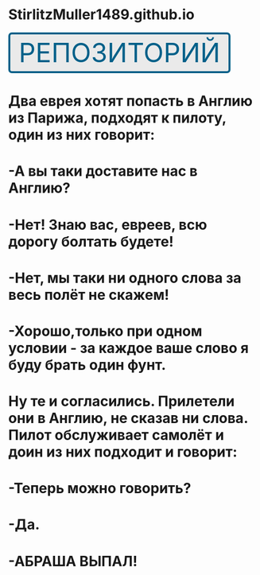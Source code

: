 # StirlitzMuller1489.github.io

<style>
.button_1670312305034 {
    display: inline-block !important;
    text-decoration: none !important;
    background-color: #eaeaea !important;
    color: #006089 !important;
    border: 4px solid #006089 !important;
    border-radius: 7px !important;
    font-size: 53px !important;
    padding: 5px 17px !important; 
    transition: all 0.2s ease !important;
}
.button_1670312305034:hover{
    text-decoration: none !important; 
    background-color: #437efd !important;
    color: #000000 !important;
    border-color: #006089 !important;
}
</style>
<a href="https://stirlitzmuller1489.github.io/" class="button_1670312305034" target="_blank">
  РЕПОЗИТОРИЙ
</a>

# Два еврея хотят попасть в Англию из Парижа, подходят к пилоту, один из них говорит:

# -А вы таки доставите нас в Англию?

# -Нет! Знаю вас, евреев, всю дорогу болтать будете!

# -Нет, мы таки ни одного слова за весь полёт не скажем!

# -Хорошо,только при  одном условии - за каждое ваше слово я буду брать один фунт.

# Ну те и согласились. Прилетели они в Англию, не сказав ни слова. Пилот обслуживает самолёт и доин из них подходит и говорит:

# -Теперь можно говорить?

# -Да.

# -АБРАША ВЫПАЛ!
